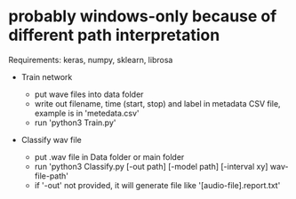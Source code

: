 # probably windows-only because of different path interpretation

Requirements: keras, numpy, sklearn, librosa

* Train network
	- put wave files into data folder
	- write out filename, time (start, stop) and label in metadata CSV file, example is in 'metedata.csv'
	- run 'python3 Train.py'

* Classify wav file
	- put .wav file in Data folder or main folder
	- run 'python3 Classify.py [-out path] [-model path] [-interval xy] wav-file-path'
	- if '-out' not provided, it will generate file like '[audio-file].report.txt'

	
	